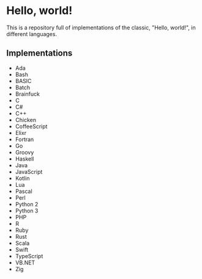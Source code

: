 # Hello, world!
This is a repository full of implementations of the classic, "Hello, world!", in different languages.

## Implementations
- Ada
- Bash
- BASIC
- Batch
- Brainfuck
- C
- C#
- C++
- Chicken
- CoffeeScript
- Elixr
- Fortran
- Go
- Groovy
- Haskell
- Java
- JavaScript
- Kotlin
- Lua
- Pascal
- Perl
- Python 2
- Python 3
- PHP
- R
- Ruby
- Rust
- Scala
- Swift
- TypeScript
- VB.NET
- Zig
